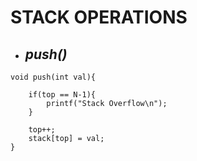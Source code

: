 # STACK OPERATIONS

- ## _push()_

```
void push(int val){

    if(top == N-1){
        printf("Stack Overflow\n");
    }

    top++;
    stack[top] = val;
}
```

